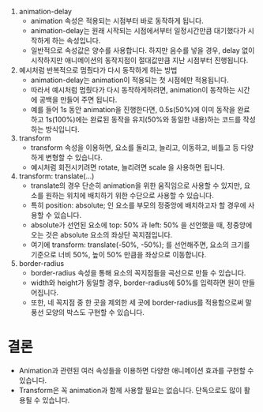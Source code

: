 1. animation-delay
   - animation 속성은 적용되는 시점부터 바로 동작하게 됩니다.
   - animation-delay는 원래 시작되는 시점에서부터 일정시간만큼 대기했다가 시작하게 하는 속성입니다.
   - 일반적으로 속성값은 양수를 사용합니다. 하지만 음수를 넣을 경우, delay 없이 시작하지만 애니메이션의 동작지점이 절대값만큼 지난 시점부터 진행됩니다.
2. 예시처럼 반복적으로 멈췄다가 다시 동작하게 하는 방법
   - animation-delay는 animation이 적용되는 첫 시점에만 적용됩니다.
   - 따라서 예시처럼 멈췄다가 다시 동작하게하려면, animation이 동작하는 시간에 공백을 만들어 주면 됩니다.
   - 예를 들어 1s 동안 animation을 진행한다면, 0.5s(50%)에 이미 동작을 완료하고 1s(100%)에는 완료된 동작을 유지(50%와 동일한 내용)하는 코드를 작성하는 방식입니다.
3. transform
   - transform 속성을 이용하면, 요소를 돌리고, 늘리고, 이동하고, 비틀고 등 다양하게 변형할 수 있습니다.
   - 예시처럼 회전시키려면 rotate, 늘리려면 scale 을 사용하면 됩니다.
4. transform: translate(…)
   - translate의 경우 단순히 animation을 위한 움직임으로 사용할 수 있지만, 요소를 원하는 위치에 배치하기 위한 수단으로 사용할 수 있습니다.
   - 특히 position: absolute; 인 요소를 부모의 정중앙에 배치하고자 할 경우에 사용할 수 있습니다.
   - absolute가 선언된 요소에 top: 50% 과 left: 50% 을 선언했을 때, 정중앙에 오는 것은 absolute 요소의 좌상단 꼭지점입니다.
   - 여기에 transform: translate(-50%, -50%); 를 선언해주면, 요소의 크기를 기준으로 너비 50%, 높이 50% 만큼을 좌상으로 이동합니다.
5. border-radius
   - border-radius 속성을 통해 요소의 꼭지점들을 곡선으로 만들 수 있습니다.
   - width와 height가 동일할 경우, border-radius에 50%를 입력하면 원이 만들어집니다.
   - 또한, 네 꼭지점 중 한 곳을 제외한 세 곳에 border-radius를 적용함으로써 말풍선 모양의 박스도 구현할 수 있습니다.

# 결론

- Animation과 관련된 여러 속성들을 이용하면 다양한 애니메이션 효과를 구현할 수 있습니다.
- Transform은 꼭 animation과 함께 사용할 필요는 없습니다. 단독으로도 많이 활용될 수 있습니다.
